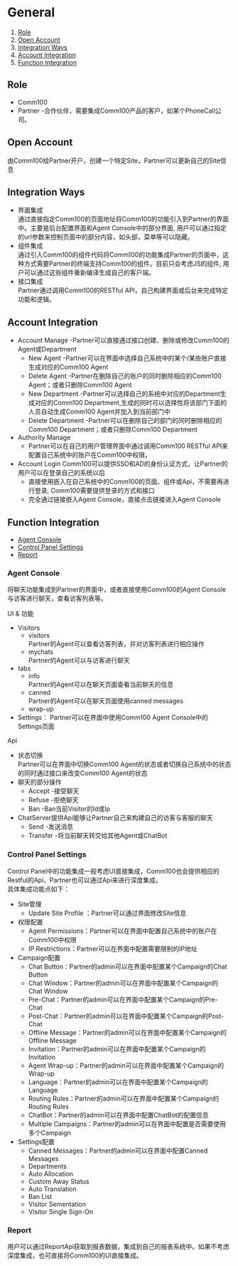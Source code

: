 # General
1. [Role](#role)
2. [Open Account](#open-account)
3. [Integration Ways](#integration-ways)
4. [Account Integration](#account-integration)
5. [Function Integration](#function-integration)

## Role
  - Comm100 
  - Partner -合作伙伴，需要集成Comm100产品的客户，如某个PhoneCall公司。

## Open Account
   由Comm100给Partner开户，创建一个特定Site，Partner可以更新自己的Site信息

## Integration Ways
  - 界面集成  
     通过直接指定Comm100的页面地址将Comm100的功能引入到Partner的界面中。主要是后台配置界面和Agent Console中的部分界面, 用户可以通过指定的url参数来控制页面中的部分内容，如头部，菜单等可以隐藏。
  - 组件集成    
     通过引入Comm100的组件代码将Comm100的功能集成Partner的页面中，这种方式需要Partner的终端支持Comm100的组件。目前只会考虑JS的组件, 用户可以通过这些组件重新编译生成自己的客户端。
  - 接口集成   
    Partner通过调用Comm100的RESTful API，自己构建界面或后台来完成特定功能和逻辑。

## Account Integration
  + Account Manage -Partner可以直接通过接口创建、删除或修改Comm100的Agent或Department
     - New Agent -Partner可以在界面中选择自己系统中的某个/某些账户直接生成对应的Comm100 Agent
     - Delete Agent -Partner在删除自己的账户的同时删除相应的Comm100 Agent；或者只删除Comm100 Agent
     - New Department -Partner可以选择自己的系统中对应的Department生成对应的Comm100 Department,生成的同时可以选择性将该部门下面的人员自动生成Comm100 Agent并加入到当前部门中
     - Delete Department -Partner可以在删除自己的部门的同时删除相应的Comm100 Department；或者只删除Comm100 Department    
  + Authority Manage  
     - Partner可以在自己的用户管理界面中通过调用Comm100 RESTful API来配置自己系统中的账户在Comm100中权限。
  + Account Login
     Comm100可以提供SSO和AD的身份认证方式，让Partner的用户可以在登录自己的系统以后   
     - 直接使用嵌入在自己系统中的Comm100的页面、组件或Api，不需要再进行登录, Comm100需要提供登录的方式和接口
     - 完全通过链接嵌入Agent Console，直接点击链接进入Agent Console

## Function Integration
  - [Agent Console](#agent-console)
  - [Control Panel Settings](#control-panel-settings)
  - [Report](#report)

### Agent Console
  将聊天功能集成到Partner的界面中，或者直接使用Comm100的Agent Console与访客进行聊天，查看访客列表等。

  UI & 功能
  + Visitors
      * visitors   
          Partner的Agent可以查看访客列表，并对访客列表进行相应操作
      * mychats    
          Partner的Agent可以与访客进行聊天
  + tabs
      * info  
          Partner的Agent可以在聊天页面查看当前聊天的信息
      * canned   
          Partner的Agent可以在聊天页面使用canned messages
      * wrap-up
  + Settings： Partner可以在界面中使用Comm100 Agent Console中的Settings页面

Api      
+ 状态切换  
   Partner可以在界面中切换Comm100 Agent的状态或者切换自己系统中的状态的同时通过接口来改变Comm100 Agent的状态
+ 聊天的部分操作
  - Accept -接受聊天
  - Refuse -拒绝聊天
  - Ban -Ban当前Visitor的Id或Ip
+ ChatServer提供Api能够让Partner自己来构建自己的访客与客服的聊天  
  - Send -发送消息
  - Transfer -将当前聊天转交给其他Agent或ChatBot

### Control Panel Settings
  Control Panel中的功能集成一般考虑UI直接集成，Comm100也会提供相应的Restful的Api，Partner也可以通过Api来进行深度集成。  
  具体集成功能点如下：   
   - Site管理
     + Update Site Profile ：Partner可以通过界面修改Site信息
   - 权限配置
     + Agent Permissions：Partner可以在界面中配置自己系统中的账户在Comm100中权限
     + IP Restrictions：Partner可以在界面中配置需要限制的IP地址
   - Campaign配置
     + Chat Button：Partner的admin可以在界面中配置某个Campaign的Chat Button
     + Chat Window：Partner的admin可以在界面中配置某个Campaign的Chat Window
     + Pre-Chat：Partner的admin可以在界面中配置某个Campaign的Pre-Chat
     + Post-Chat：Partner的admin可以在界面中配置某个Campaign的Post-Chat
     + Offline Message：Partner的admin可以在界面中配置某个Campaign的Offline Message
     + Invitation：Partner的admin可以在界面中配置某个Campaign的Invitation
     + Agent Wrap-up：Partner的admin可以在界面中配置某个Campaign的Wrap-up
     + Language：Partner的admin可以在界面中配置某个Campaign的Language
     + Routing Rules：Partner的admin可以在界面中配置某个Campaign的Routing Rules
     + ChatBot：Partner的admin可以在界面中配置ChatBot的配置信息
     + Multiple Campaigns：Partner的admin可以在界面中配置是否需要使用多个Campaign
   - Settings配置
     + Canned Messages：Partner的admin可以在界面中配置Canned Messages
     + Departments
     + Auto Allocation
     + Custom Away Status
     + Auto Translation
     + Ban List
     + Visitor Sementation
     + Visitor Single Sign-On  
     
### Report
  用户可以通过ReportApi获取到报表数据，集成到自己的报表系统中。如果不考虑深度集成，也可直接将Comm100的UI直接集成。
